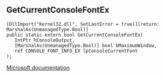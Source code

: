 ## GetCurrentConsoleFontEx

```
[DllImport("Kernel32.dll", SetLastError = true)][return: MarshalAs(UnmanagedType.Bool)]
public static extern bool GetCurrentConsoleFontEx(
   IntPtr hConsoleOutput,
   [MarshalAs(UnmanagedType.Bool)] bool bMaximumWindow,
   ref CONSOLE_FONT_INFO_EX lpConsoleCurrentFont
);
```

[Microsoft documentation](https://docs.microsoft.com/en-us/windows/console/getcurrentconsolefontex)
